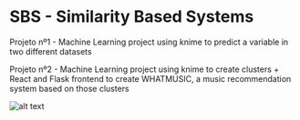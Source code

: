# SBS - Similarity Based Systems

Projeto nº1 - Machine Learning project using knime to predict a variable in two different datasets

Projeto nº2 - Machine Learning project using knime to create clusters + React and Flask frontend to create WHATMUSIC, a music recommendation system based on those clusters

![alt text](https://github.com/mariajbp/SBS/blob/master/2º%20Projeto/whatmusic/public/logo192.png?raw=true)
